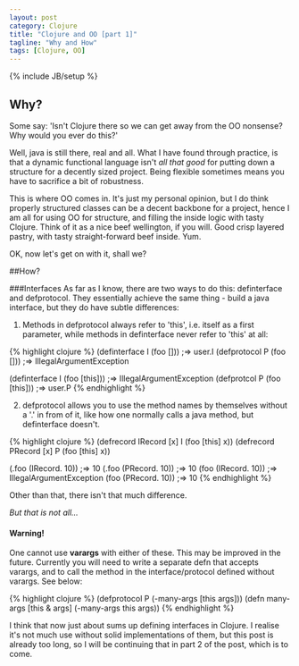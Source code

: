 ```yaml
---
layout: post
category: Clojure
title: "Clojure and OO [part 1]"
tagline: "Why and How"
tags: [Clojure, OO]
---
```

{% include JB/setup %}

## Why?
Some say: 'Isn't Clojure there so we can get away from the OO nonsense? Why would you ever do this?'

Well, java is still there, real and all. What I have found through practice, is that a dynamic functional language isn't *all that good* for putting down a structure for a decently sized project. Being flexible sometimes means you have to sacrifice a bit of robustness.

This is where OO comes in. It's just my personal opinion, but I do think properly structured classes can be a decent backbone for a project, hence I am all for using OO for structure, and filling the inside logic with tasty Clojure. Think of it as a nice beef wellington, if you will. Good crisp layered pastry, with tasty straight-forward beef inside. Yum. 

OK, now let's get on with it, shall we?

##How?

###Interfaces
As far as I know, there are two ways to do this: definterface and defprotocol. They essentially achieve the same thing - build a java interface, but they do have subtle differences:

1. Methods in defprotocol always refer to 'this', i.e. itself as a first parameter, while methods in definterface never refer to 'this' at all:

{% highlight clojure %}
(definterface I (foo []))
;=> user.I
(defprotocol P (foo []))
;=> IllegalArgumentException

(definterface I (foo [this]))
;=> IllegalArgumentException
(defprotcol P (foo [this]))
;=> user.P
{% endhighlight %}
	
2. defprotocol allows you to use the method names by themselves without a '.' in from of it, like how one normally calls a java method, but definterface doesn't.

{% highlight clojure %}
(defrecord IRecord [x] I (foo [this] x))
(defrecord PRecord [x] P (foo [this] x))

(.foo (IRecord. 10))
;=> 10
(.foo (PRecord. 10))
;=> 10
(foo (IRecord. 10))
;=> IllegalArgumentException
(foo (PRecord. 10))
;=> 10
{% endhighlight %}

Other than that, there isn't that much difference. 
	
*But that is not all...*
	
<div class="alert">
  <h4>Warning!</h4>
  One cannot use <strong>varargs</strong> with either of these. This may be improved in the future. Currently you will need to write a separate defn that accepts varargs, and to call the method in the interface/protocol defined without varargs. See below:
</div>

{% highlight clojure %}
(defprotocol P (-many-args [this args]))
(defn many-args [this & args] (-many-args this args))
{% endhighlight %}

I think that now just about sums up defining interfaces in Clojure. I realise it's not much use without solid implementations of them, but this post is already too long, so I will be continuing that in part 2 of the post, which is to come.




